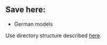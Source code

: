 ## Save here:

- German models

Use directory structure described [here](../../../templates/saved_models_templates).
